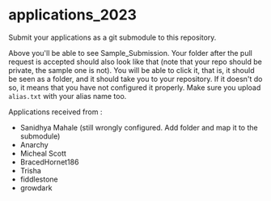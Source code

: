 # applications_2023
Submit your applications as a git submodule to this repository.

Above you'll be able to see Sample_Submission. Your folder after the pull request is accepted should also look like that (note that your repo should be private, the sample one is not). You will be able to click it, that is, it should be seen as a folder, and it should take you to your repository. If it doesn't do so, it means that you have not configured it properly.
Make sure you upload ```alias.txt``` with your alias name too.

Applications received from :
* Sanidhya Mahale (still wrongly configured. Add folder and map it to the submodule)
* Anarchy
* Micheal Scott
* BracedHornet186
* Trisha
* fiddlestone
* growdark
